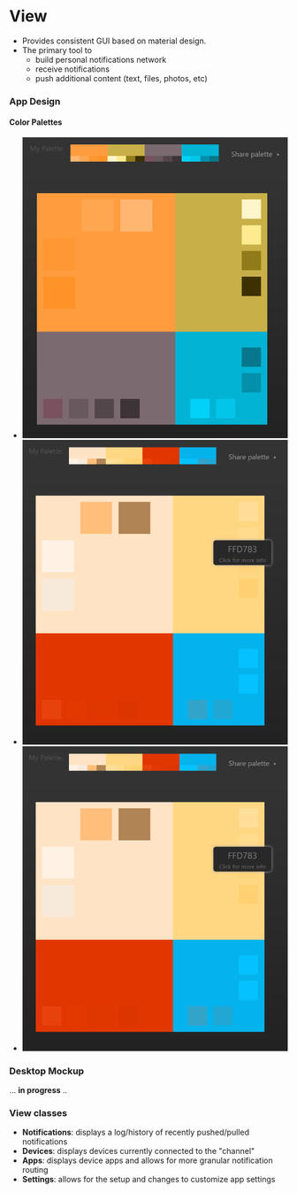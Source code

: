 # View
* Provides consistent GUI based on material design. 
* The primary tool to
    * build personal notifications network
    * receive notifications
    * push additional content (text, files, photos, etc) 

        
### App Design
#### Color Palettes
- ![Palette 1](../assets/3.PNG)
- ![Palette 2](../assets/4.PNG)
- ![Palette 3](../assets/4.PNG)


### Desktop Mockup

... **in progress** ..

### View classes
* **Notifications**: displays a log/history of recently pushed/pulled notifications
* **Devices**: displays devices currently connected to the "channel"
* **Apps**: displays device apps and allows for more granular notification routing
* **Settings**: allows for the setup and changes to customize app settings
